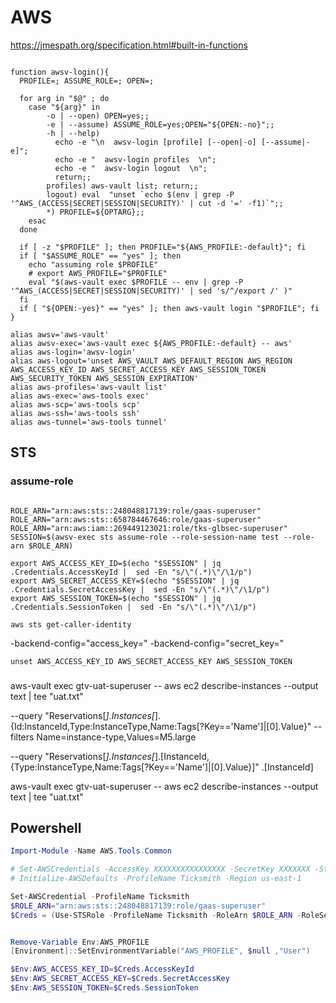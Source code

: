 # AWS

https://jmespath.org/specification.html#built-in-functions

```shell

function awsv-login(){
  PROFILE=; ASSUME_ROLE=; OPEN=;

  for arg in "$@" ; do
    case "${arg}" in
        -o | --open) OPEN=yes;;
        -e | --assume) ASSUME_ROLE=yes;OPEN="${OPEN:-no}";;
        -h | --help) 
          echo -e "\n  awsv-login [profile] [--open|-o] [--assume|-e]"; 
          echo -e "  awsv-login profiles  \n"; 
          echo -e "  awsv-login logout  \n"; 
          return;;
        profiles) aws-vault list; return;;
        logout) eval  "unset `echo $(env | grep -P '^AWS_(ACCESS|SECRET|SESSION|SECURITY)' | cut -d '=' -f1)`";;
        *) PROFILE=${OPTARG};;
    esac
  done

  if [ -z "$PROFILE" ]; then PROFILE="${AWS_PROFILE:-default}"; fi
  if [ "$ASSUME_ROLE" == "yes" ]; then
    echo "assuming role $PROFILE"
    # export AWS_PROFILE="$PROFILE"
    eval "$(aws-vault exec $PROFILE -- env | grep -P '^AWS_(ACCESS|SECRET|SESSION|SECURITY)' | sed 's/^/export /' )" 
  fi
  if [ "${OPEN:-yes}" == "yes" ]; then aws-vault login "$PROFILE"; fi
}

alias awsv='aws-vault'
alias awsv-exec='aws-vault exec ${AWS_PROFILE:-default} -- aws'
alias aws-login='awsv-login'
alias aws-logout='unset AWS_VAULT AWS_DEFAULT_REGION AWS_REGION AWS_ACCESS_KEY_ID AWS_SECRET_ACCESS_KEY AWS_SESSION_TOKEN AWS_SECURITY_TOKEN AWS_SESSION_EXPIRATION'
alias aws-profiles='aws-vault list'
alias aws-exec='aws-tools exec'
alias aws-scp='aws-tools scp'
alias aws-ssh='aws-tools ssh'
alias aws-tunnel='aws-tools tunnel'
```

## STS

### assume-role

```shell

ROLE_ARN="arn:aws:sts::248048817139:role/gaas-superuser"
ROLE_ARN="arn:aws:sts::658784467646:role/gaas-superuser"
ROLE_ARN="arn:aws:iam::269449123021:role/tks-glbsec-superuser"
SESSION=$(awsv-exec sts assume-role --role-session-name test --role-arn $ROLE_ARN)

export AWS_ACCESS_KEY_ID=$(echo "$SESSION" | jq .Credentials.AccessKeyId |  sed -En "s/\"(.*)\"/\1/p")
export AWS_SECRET_ACCESS_KEY=$(echo "$SESSION" | jq .Credentials.SecretAccessKey |  sed -En "s/\"(.*)\"/\1/p")
export AWS_SESSION_TOKEN=$(echo "$SESSION" | jq .Credentials.SessionToken |  sed -En "s/\"(.*)\"/\1/p")

aws sts get-caller-identity
```

-backend-config="access_key=<your access key>" -backend-config="secret_key=<your secret key>"

```shell
unset AWS_ACCESS_KEY_ID AWS_SECRET_ACCESS_KEY AWS_SESSION_TOKEN
```

### 

aws-vault exec gtv-uat-superuser -- aws ec2 describe-instances --output text | tee "uat.txt"

--query "Reservations[*].Instances[*].{Id:InstanceId,Type:InstanceType,Name:Tags[?Key=='Name']|[0].Value}"
--filters Name=instance-type,Values=M5.large

--query "Reservations[*].Instances[*].[InstanceId,{Type:InstanceType,Name:Tags[?Key=='Name']|[0].Value}]"
.[InstanceId]

aws-vault exec gtv-uat-superuser -- aws ec2 describe-instances --output text | tee "uat.txt"

## Powershell

```powershell
Import-Module -Name AWS.Tools.Common

# Set-AWSCredentials -AccessKey XXXXXXXXXXXXXXXX -SecretKey XXXXXXX -StoreAs Ticksmith
# Initialize-AWSDefaults -ProfileName Ticksmith -Region us-east-1

Set-AWSCredential -ProfileName Ticksmith
$ROLE_ARN="arn:aws:sts::248048817139:role/gaas-superuser"
$Creds = (Use-STSRole -ProfileName Ticksmith -RoleArn $ROLE_ARN -RoleSessionName "jean.girard").Credentials


Remove-Variable Env:AWS_PROFILE
[Environment]::SetEnvironmentVariable("AWS_PROFILE", $null ,"User") 

$Env:AWS_ACCESS_KEY_ID=$Creds.AccessKeyId
$Env:AWS_SECRET_ACCESS_KEY=$Creds.SecretAccessKey
$Env:AWS_SESSION_TOKEN=$Creds.SessionToken
```
